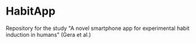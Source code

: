 # HabitApp
Repository for the study "A novel smartphone app for experimental habit induction in humans" (Gera et al.)
